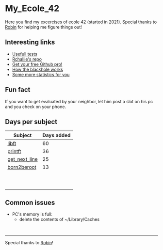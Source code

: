# My_Ecole_42
Here you find my excercises of ecole 42 (started in 2021). 
Special thanks to [Robin](https://github.com/RobinBurri?) for helping me figure things out! 
## Interesting links
- [Usefull tests](https://github.com/Tripouille)
- [Rchallie's repo](https://github.com/rchallie/)
- [Get your free Github pro!](https://github-portal.42.fr/)
- [How the blackhole works](https://medium.com/@benjaminmerchin/42-black-hole-deep-dive-cbc4b343c6b2)    
- [Some more statistics for you](https://42evaluators.com/blackhole)    
   
## Fun fact
If you want to get evaluated by your neighbor, let him post a slot on his pc and you check on your phone. 
## Days per subject

| Subject     | Days added |
| ----------- | ----------- |
| [libft](https://github.com/Mfficiency/My_Ecole_42/tree/main/0_libft)       | 60       |
| [printft](https://github.com/Mfficiency/My_Ecole_42/tree/main/1.2_printf)   | 36        |
| [get_next_line](https://github.com/Mfficiency/My_Ecole_42/tree/main/1.3_get_next_line)  |   25     |
| [born2beroot](https://github.com/Mfficiency/My_Ecole_42/tree/main/1.1_born2beroot)  |  13      |
|   |        |
|   |        |
|   |        |
|   |        |
|   |        |
|   |        |
|   |        |
|   |        |
|   |        |
|   |        |   

## Common issues
- PC's memory is full:
  - delete the contents of ~/Library/Caches

<br>

___

Special thanks to [Robin](https://github.com/RobinBurri?)!
